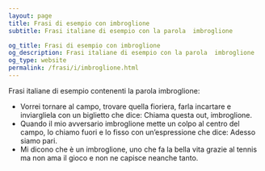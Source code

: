```yaml
---
layout: page
title: Frasi di esempio con imbroglione 
subtitle: Frasi italiane di esempio con la parola  imbroglione

og_title: Frasi di esempio con imbroglione 
og_description: Frasi italiane di esempio con la parola  imbroglione
og_type: website
permalink: /frasi/i/imbroglione.html
---
```


Frasi italiane di esempio contenenti la parola imbroglione:


- Vorrei tornare al campo, trovare quella fioriera, farla incartare e inviargliela con un biglietto che dice: Chiama questa out, imbroglione.
- Quando il mio avversario imbroglione mette un colpo al centro del campo, lo chiamo fuori e lo fisso con un’espressione che dice: Adesso siamo pari.
- Mi dicono che è un imbroglione, uno che fa la bella vita grazie al tennis ma non ama il gioco e non ne capisce neanche tanto.
